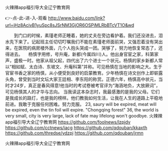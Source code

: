 
火辣辣app福引导大全辽宁教育网




👉-点-此-进-入-观看  http://www.baidu.com/link?url=jHz8AcivB1yuSpc8sJSrNM3GjOR6OSPiMLRbBTcVT1O&wd




　　到门口的时候，素瑾老师正睡着，她的丈夫在旁边看护着。我们还没进去，泪水先下来了。记起班主任切切叮嘱我们不能在素瑾老师面前哭，又强忍着没有哭出来，在医院的病房楼外面，几个人抱头哭成一团。哭够了，努力地恢复常态了，还得进去。
　杨慎字用修，号升庵，新都(今属四川)人。他出身官宦之家，科第家声，盛极一时。他家从祖父起，四代出了六个进士一个状元。杨慎的家乡新都人常以“相如赋、太白诗、东坡文、升庵科第”并称。可见杨慎在当地的影响之大。生于官宦书香之家的杨慎，从小便受到良好的启蒙教育。少年杨慎在诗文创作上即崭露头角，曾受到当时文坛大家王廷相、李东阳的称赏。正德六年，杨慎高中状元，当时才24岁，真正是春风得意!他当时的考试卷被考官评为“海涵地负，大放厥词”，可见杨慎其人的才华与志向。
当我读这本杂志时，我最感激的是我的父母。它们是我成长的路灯，也是我的榜样。他们教我如何生活，让我在人生的道路上平稳地前进。我敢于克服任何困难。努力克服。
23, saury will be expired, meat will be expired, even the tin foil will expire.
"Chongqing forest"
36, the world is very small, city is very large, lack of fate may lifelong won't goodbye.
火辣辣app福引导大全辽宁教育网 https://github.com/foolnews/lzpjdv
https://github.com/cctnews/iacg
https://github.com/qdouban/kkaxth
https://github.com/thredse/ydzpj
https://github.com/qdouban/jrmn





火辣辣app福引导大全辽宁教育网
